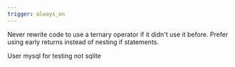 ```yaml
---
trigger: always_on
---
```


Never rewrite code to use a ternary operator if it didn't use it before.
Prefer using early returns instead of nesting if statements.

User mysql for testing not sqlite